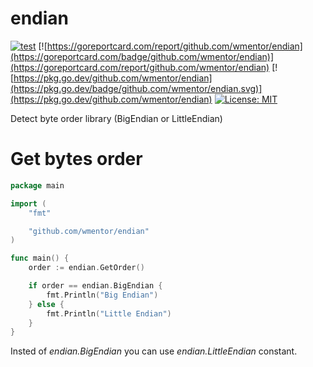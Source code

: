 # endian

[![test](https://github.com/wmentor/endian/actions/workflows/ci.yml/badge.svg)](https://github.com/wmentor/endian/actions/workflows/ci.yml)
[![https://goreportcard.com/report/github.com/wmentor/endian](https://goreportcard.com/badge/github.com/wmentor/endian)](https://goreportcard.com/report/github.com/wmentor/endian)
[![https://pkg.go.dev/github.com/wmentor/endian](https://pkg.go.dev/badge/github.com/wmentor/endian.svg)](https://pkg.go.dev/github.com/wmentor/endian)
[![License: MIT](https://img.shields.io/badge/License-MIT-yellow.svg)](https://opensource.org/licenses/MIT)

Detect byte order library (BigEndian or LittleEndian)

# Get bytes order

```go
package main

import (
	"fmt"

	"github.com/wmentor/endian"
)

func main() {
	order := endian.GetOrder()

	if order == endian.BigEndian {
        fmt.Println("Big Endian")
    } else {
        fmt.Println("Little Endian")
    }
}
```

Insted of *endian.BigEndian* you can use *endian.LittleEndian* constant.

